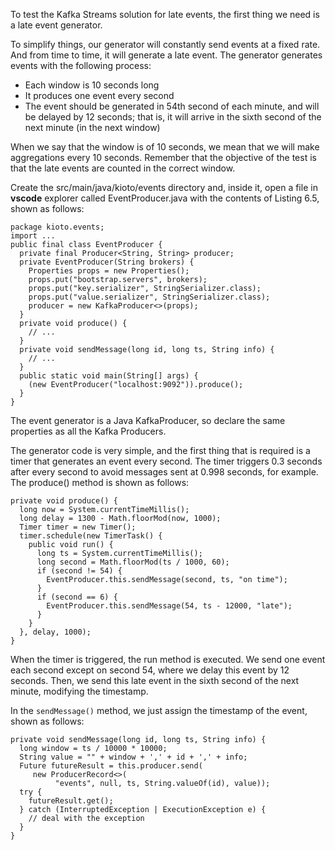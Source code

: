 To test the Kafka Streams solution for late events, the first thing we need is a late event generator.

To simplify things, our generator will constantly send events at a fixed rate. And from time to time, it will generate a late event. The generator generates events with the following process:

- Each window is 10 seconds long
- It produces one event every second
- The event should be generated in 54th second of each minute, and will be delayed by 12 seconds; that is, it will arrive in the sixth second of the next minute (in the next window)

When we say that the window is of 10 seconds, we mean that we will make aggregations every 10 seconds. Remember that the objective of the test is that the late events are counted in the correct window.

Create the src/main/java/kioto/events directory and, inside it, open a file in **vscode** explorer called EventProducer.java with the contents of Listing 6.5, shown as follows:

```
package kioto.events;
import ...
public final class EventProducer {
  private final Producer<String, String> producer;
  private EventProducer(String brokers) {
    Properties props = new Properties();
    props.put("bootstrap.servers", brokers);
    props.put("key.serializer", StringSerializer.class);
    props.put("value.serializer", StringSerializer.class);
    producer = new KafkaProducer<>(props);
  }
  private void produce() {
    // ...
  }
  private void sendMessage(long id, long ts, String info) {
    // ...
  }
  public static void main(String[] args) {
    (new EventProducer("localhost:9092")).produce();
  }
}
```

The event generator is a Java KafkaProducer, so declare the same properties as all the Kafka Producers.

The generator code is very simple, and the first thing that is required is a timer that generates an event every second. The timer triggers 0.3 seconds after every second to avoid messages sent at 0.998 seconds, for example. The produce() method is shown as follows:

```
private void produce() {
  long now = System.currentTimeMillis();
  long delay = 1300 - Math.floorMod(now, 1000);
  Timer timer = new Timer();
  timer.schedule(new TimerTask() {
    public void run() {
      long ts = System.currentTimeMillis();
      long second = Math.floorMod(ts / 1000, 60);
      if (second != 54) {
        EventProducer.this.sendMessage(second, ts, "on time");
      }
      if (second == 6) {
        EventProducer.this.sendMessage(54, ts - 12000, "late");
      }
    }
  }, delay, 1000);
}
```

When the timer is triggered, the run method is executed. We send one event each second except on second 54, where we delay this event by 12 seconds. Then, we send this late event in the sixth second of the next minute, modifying the timestamp.

In the `sendMessage()` method, we just assign the timestamp of the event, shown as follows:

```
private void sendMessage(long id, long ts, String info) {
  long window = ts / 10000 * 10000;
  String value = "" + window + ',' + id + ',' + info;
  Future futureResult = this.producer.send(
     new ProducerRecord<>(
          "events", null, ts, String.valueOf(id), value));
  try {
    futureResult.get();
  } catch (InterruptedException | ExecutionException e) {
    // deal with the exception
  }
}
```
